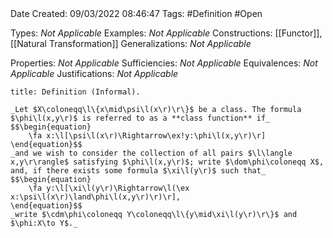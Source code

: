 <br />
<br />

Date Created: 09/03/2022 08:46:47
Tags: #Definition #Open

Types: _Not Applicable_
Examples: _Not Applicable_
Constructions: [[Functor]], [[Natural Transformation]]
Generalizations: _Not Applicable_

Properties: _Not Applicable_
Sufficiencies: _Not Applicable_
Equivalences: _Not Applicable_
Justifications: _Not Applicable_

``` ad-Definition
title: Definition (Informal).

_Let $X\coloneqq\l\{x\mid\psi\l(x\r)\r\}$ be a class. The formula $\phi\l(x,y\r)$ is referred to as a **class function** if_
$$\begin{equation}
    \fa x:\l[\psi\l(x\r)\Rightarrow\ex!y:\phi\l(x,y\r)\r]
\end{equation}$$
_and we wish to consider the collection of all pairs $\l\langle x,y\r\rangle$ satisfying $\phi\l(x,y\r)$; write $\dom\phi\coloneqq X$, and, if there exists some formula $\xi\l(y\r)$ such that_
$$\begin{equation}
    \fa y:\l[\xi\l(y\r)\Rightarrow\l(\ex x:\psi\l(x\r)\land\phi\l(x,y\r)\r)\r],
\end{equation}$$
_write $\cdm\phi\coloneqq Y\coloneqq\l\{y\mid\xi\l(y\r)\r\}$ and $\phi:X\to Y$._

```
